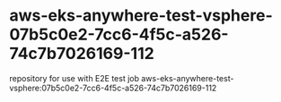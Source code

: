 # aws-eks-anywhere-test-vsphere-07b5c0e2-7cc6-4f5c-a526-74c7b7026169-112
repository for use with E2E test job aws-eks-anywhere-test-vsphere:07b5c0e2-7cc6-4f5c-a526-74c7b7026169-112
